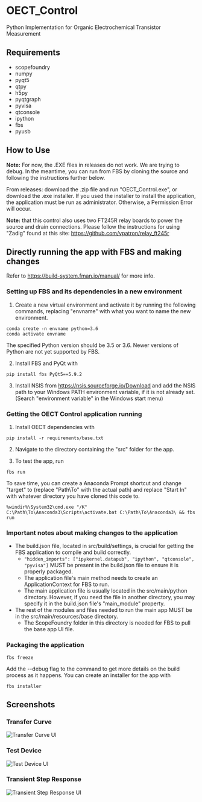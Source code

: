 # OECT_Control
Python Implementation for Organic Electrochemical Transistor Measurement

## Requirements
- scopefoundry
- numpy
- pyqt5
- qtpy
- h5py
- pyqtgraph
- pyvisa 
- qtconsole
- ipython
- fbs
- pyusb

## How to Use

**Note:** For now, the .EXE files in releases do not work. We are trying to debug. In the meantime, you can run from FBS by cloning the source and following the instructions further below.

From releases: download the .zip file and run "OECT_Control.exe", or download the .exe installer.
If you used the installer to install the application, the application must be run as administrator. Otherwise, a Permission Error will occur.

**Note:** that this control also uses two FT245R relay boards to power the source and drain connections. Please follow the instructions for using "Zadig" found at this site: https://github.com/vpatron/relay_ft245r

## Directly running the app with FBS and making changes
Refer to https://build-system.fman.io/manual/ for more info. 

### Setting up FBS and its dependencies in a new environment
1. Create a new virtual environment and activate it by running the following commands, replacing "envname" with what you want to name the new environment.
```
conda create -n envname python=3.6
conda activate envname
```
The specified Python version should be 3.5 or 3.6. Newer versions of Python are not yet supported by FBS.

2. Install FBS and PyQt with
```
pip install fbs PyQt5==5.9.2
```

3. Install NSIS from https://nsis.sourceforge.io/Download and add the NSIS path to your Windows PATH environment variable, if it is not already set. (Search "environment variable" in the Windows start menu)

### Getting the OECT Control application running

1. Install OECT dependencies with
```
pip install -r requirements/base.txt
```

2. Navigate to the directory containing the "src" folder for the app.

3. To test the app, run
```
fbs run
```
To save time, you can create a Anaconda Prompt shortcut and change "target" to (replace "Path\To" with the actual path) and replace "Start In" with whatever directory you have cloned this code to.
```
%windir%\System32\cmd.exe "/K" C:\Path\To\Anaconda3\Scripts\activate.bat C:\Path\To\Anaconda3\ && fbs run
```

### Important notes about making changes to the application
- The build.json file, located in src/build/settings, is crucial for getting the FBS application to compile and build correctly.
  -  ```"hidden_imports": ["ipykernel.datapub", "ipython", "qtconsole", "pyvisa"]``` MUST be present in the build.json file to ensure it is properly packaged.
  - The application file's main method needs to create an ApplicationContext for FBS to run.
  - The main application file is usually located in the src/main/python directory. However, if you need the file in another directory, you may specify it in the build.json file's "main_module" property.
- The rest of the modules and files needed to run the main app MUST be in the src/main/resources/base directory.
  - The ScopeFoundry folder in this directory is needed for FBS to pull the base app UI file.

### Packaging the application
```
fbs freeze
```
Add the --debug flag to the command to get more details on the build process as it happens.
You can create an installer for the app with
```
fbs installer
```

## Screenshots
### Transfer Curve
![Transfer Curve UI](https://github.com/rajgiriUW/OECT_Control/blob/master/Screenshots/transfer_curve.jpg)
### Test Device
![Test Device UI](https://github.com/rajgiriUW/OECT_Control/blob/master/Screenshots/test_device.jpg)
### Transient Step Response
![Transient Step Response UI](https://github.com/rajgiriUW/OECT_Control/blob/master/Screenshots/transient_step.jpg)
